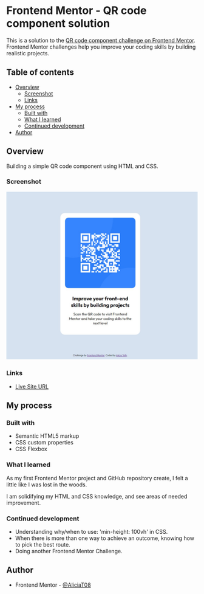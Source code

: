 # Frontend Mentor - QR code component solution

This is a solution to the [QR code component challenge on Frontend Mentor](https://www.frontendmentor.io/challenges/qr-code-component-iux_sIO_H). Frontend Mentor challenges help you improve your coding skills by building realistic projects. 

## Table of contents

- [Overview](#overview)
  - [Screenshot](#screenshot)
  - [Links](#links)
- [My process](#my-process)
  - [Built with](#built-with)
  - [What I learned](#what-i-learned)
  - [Continued development](#continued-development)
- [Author](#author)


## Overview

Building a simple QR code component using HTML and CSS.

### Screenshot

![Screenshot of My Solution](./images/Screenshot-mySolution.jpg)

### Links

- [Live Site URL](https://aliciat08.github.io/QR-code-component/)

## My process

### Built with

- Semantic HTML5 markup
- CSS custom properties
- CSS Flexbox

### What I learned

As my first Frontend Mentor project and GitHub repository create, I felt a little like I was lost in the woods. 

I am solidifying my HTML and CSS knowledge, and see areas of needed improvement.

### Continued development

- Understanding why/when to use: 'min-height: 100vh' in CSS. 
- When there is more than one way to achieve an outcome, knowing how to pick the best route.
- Doing another Frontend Mentor Challenge.


## Author

- Frontend Mentor - [@AliciaT08](https://www.frontendmentor.io/profile/AliciaT08)
